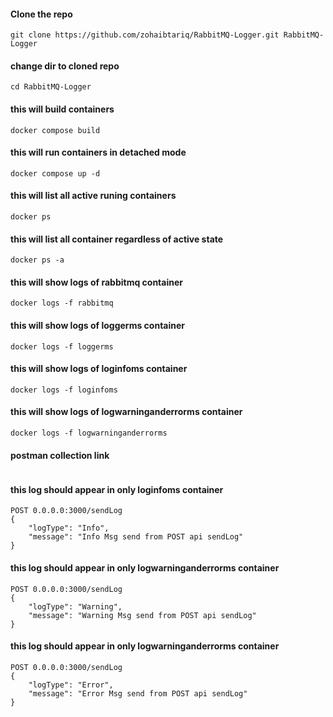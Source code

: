 #### Clone the repo
```
git clone https://github.com/zohaibtariq/RabbitMQ-Logger.git RabbitMQ-Logger
```

#### change dir to cloned repo
```
cd RabbitMQ-Logger
```

#### this will build containers
```
docker compose build
```

#### this will run containers in detached mode
```
docker compose up -d
```

#### this will list all active runing containers
```
docker ps
```

#### this will list all container regardless of active state
```
docker ps -a
```

#### this will show logs of rabbitmq container
```
docker logs -f rabbitmq
```

#### this will show logs of loggerms container
```
docker logs -f loggerms
```

#### this will show logs of loginfoms container
```
docker logs -f loginfoms
```

#### this will show logs of logwarninganderrorms container
```
docker logs -f logwarninganderrorms
```

#### postman collection link
```

```

#### this log should appear in only loginfoms container
```
POST 0.0.0.0:3000/sendLog
{
    "logType": "Info",
    "message": "Info Msg send from POST api sendLog"
}
```
#### this log should appear in only logwarninganderrorms container
```
POST 0.0.0.0:3000/sendLog
{
    "logType": "Warning",
    "message": "Warning Msg send from POST api sendLog"
}
```

#### this log should appear in only logwarninganderrorms container
```
POST 0.0.0.0:3000/sendLog
{
    "logType": "Error",
    "message": "Error Msg send from POST api sendLog"
}
```